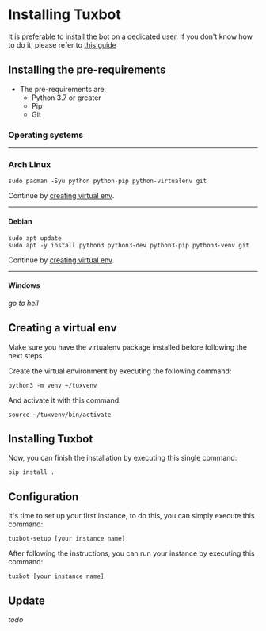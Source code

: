 # Installing Tuxbot

It is preferable to install the bot on a dedicated user. If you don't know how to do it, please refer to [this guide](https://www.digitalocean.com/community/tutorials/how-to-create-a-sudo-user-on-ubuntu-quickstart)

## Installing the pre-requirements

  - The pre-requirements are:
      - Python 3.7 or greater
      - Pip
      - Git

### Operating systems

-----

### Arch Linux

```shell script
sudo pacman -Syu python python-pip python-virtualenv git
```

Continue by [creating virtual env](#creating-a-virtual-env).

-----

#### Debian

```shell script
sudo apt update
sudo apt -y install python3 python3-dev python3-pip python3-venv git
```

Continue by [creating virtual env](#creating-a-virtual-env).

-----

#### Windows

*go to hell*

## Creating a virtual env

Make sure you have the virtualenv package installed before following the next steps.

Create the virtual environment by executing the following command:
```shell script
python3 -m venv ~/tuxvenv
```

And activate it with this command:
```shell script
source ~/tuxvenv/bin/activate
```

## Installing Tuxbot

Now, you can finish the installation by executing this single command:
```shell script
pip install .
```

## Configuration

It's time to set up your first instance, to do this, you can simply execute this command:

```shell script
tuxbot-setup [your instance name]
```

After following the instructions, you can run your instance by executing this command:

```shell script
tuxbot [your instance name]
```


## Update

*todo*